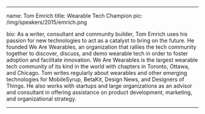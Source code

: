 ---

name: Tom Emrich
title: Wearable Tech Champion
pic: /img/speakers/2015/emrich.png

bio: As a writer, consultant and community builder, Tom Emrich uses his passion for new technologies to act as a catalyst to bring on the future. He founded We Are Wearables, an organization that rallies the tech community together to discover, discuss, and demo wearable tech in order to foster adoption and facilitate innovation. We Are Wearables is the largest wearable tech community of its kind in the world with chapters in Toronto, Ottawa, and Chicago. Tom writes regularly about wearables and other emerging technologies for MobileSyrup, BetaKit, Design News, and Designers of Things. He also works with startups and large organizations as an advisor and consultant in offering assistance on product development, marketing, and organizational strategy.

---